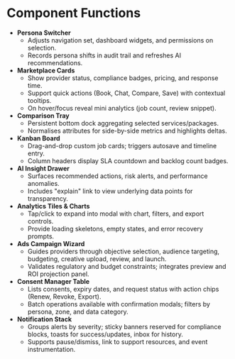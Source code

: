 # Component Functions

- **Persona Switcher**
  - Adjusts navigation set, dashboard widgets, and permissions on selection.
  - Records persona shifts in audit trail and refreshes AI recommendations.
- **Marketplace Cards**
  - Show provider status, compliance badges, pricing, and response time.
  - Support quick actions (Book, Chat, Compare, Save) with contextual tooltips.
  - On hover/focus reveal mini analytics (job count, review snippet).
- **Comparison Tray**
  - Persistent bottom dock aggregating selected services/packages.
  - Normalises attributes for side-by-side metrics and highlights deltas.
- **Kanban Board**
  - Drag-and-drop custom job cards; triggers autosave and timeline entry.
  - Column headers display SLA countdown and backlog count badges.
- **AI Insight Drawer**
  - Surfaces recommended actions, risk alerts, and performance anomalies.
  - Includes "explain" link to view underlying data points for transparency.
- **Analytics Tiles & Charts**
  - Tap/click to expand into modal with chart, filters, and export controls.
  - Provide loading skeletons, empty states, and error recovery prompts.
- **Ads Campaign Wizard**
  - Guides providers through objective selection, audience targeting, budgeting, creative upload, review, and launch.
  - Validates regulatory and budget constraints; integrates preview and ROI projection panel.
- **Consent Manager Table**
  - Lists consents, expiry dates, and request status with action chips (Renew, Revoke, Export).
  - Batch operations available with confirmation modals; filters by persona, zone, and data category.
- **Notification Stack**
  - Groups alerts by severity; sticky banners reserved for compliance blocks, toasts for success/updates, inbox for history.
  - Supports pause/dismiss, link to support resources, and event instrumentation.
